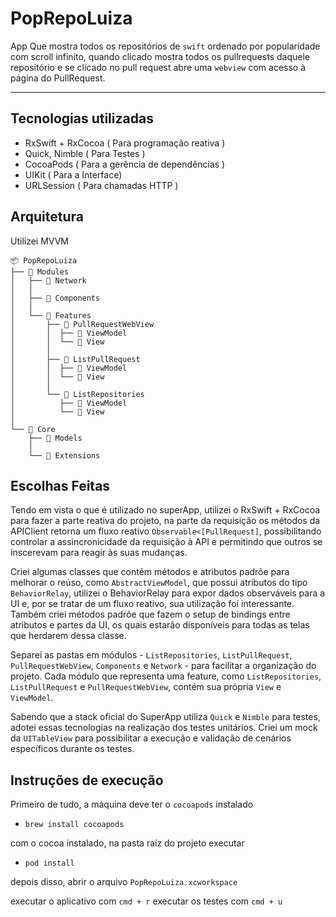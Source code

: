# PopRepoLuiza
App Que mostra todos os repositórios de `swift` ordenado por popularidade com scroll infinito, 
quando clicado mostra todos os pullrequests daquele repositório e se clicado no pull request abre uma `webview` com acesso à página do PullRequest.

------

## Tecnologias utilizadas
- RxSwift + RxCocoa ( Para programação reativa )
- Quick, Nimble ( Para Testes )
- CocoaPods ( Para a gerência de dependências )
- UIKit ( Para a Interface)
- URLSession ( Para chamadas HTTP )

## Arquitetura
Utilizei MVVM
```
📦 PopRepoLuiza
├── 📂 Modules
│   ├── 📂 Network
│   │
│   ├── 📂 Components
│   │
│   └── 📂 Features
│       ├── 📂 PullRequestWebView
│       │  ├── 📂 ViewModel
│       │  └── 📂 View
│       │
│       ├── 📂 ListPullRequest
│       │  ├── 📂 ViewModel
│       │  └── 📂 View
│       │
│       └── 📂 ListRepositories
│          ├── 📂 ViewModel
│          └── 📂 View
│
└── 📂 Core
    ├── 📂 Models
    │
    └── 📂 Extensions

```

## Escolhas Feitas
Tendo em vista o que é utilizado no superApp, utilizei o RxSwift + RxCocoa para fazer a parte reativa do projeto, na parte da requisição
os métodos da APIClient retorna um fluxo reativo `Observable<[PullRequest]`, possibilitando controlar a assincronicidade da requisição à API e permitindo
que outros se inscerevam para reagir às suas mudanças.

Criei algumas classes que contêm métodos e atributos padrõe para melhorar o reúso, como `AbstractViewModel`, que possui atributos do tipo `BehaviorRelay`,
utilizei o BehaviorRelay para expor dados observáveis para a UI e, por se tratar de um fluxo reativo, sua utilização foi interessante. 
Também criei métodos padrõe que fazem o setup de bindings entre atributos e partes da UI, os quais estarão disponíveis para todas as telas que herdarem dessa classe.

Separei as pastas em módulos - `ListRepositories`, `ListPullRequest`, `PullRequestWebView`, `Components` e `Network` - para facilitar a organização do projeto.
Cada módulo que representa uma feature, como `ListRepositories`, `ListPullRequest` e `PullRequestWebView`, contém sua própria `View` e `ViewModel`.

Sabendo que a stack oficial do SuperApp utiliza `Quick` e `Nimble` para testes, adotei essas tecnologias na realização dos testes unitários.
Criei um mock da `UITableView` para possibilitar a execução e validação de cenários específicos durante os testes.

## Instruções de execução
Primeiro de tudo, a máquina deve ter o `cocoapods` instalado
- `brew install cocoapods`

com o cocoa instalado, na pasta raíz do projeto executar
- `pod install`

depois disso, abrir o arquivo `PopRepoLuiza.xcworkspace`

executar o aplicativo com `cmd + r`
executar os testes com `cmd + u`





